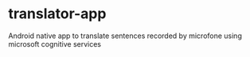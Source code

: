 # translator-app
Android native app to translate sentences recorded by microfone using microsoft cognitive services
